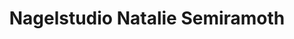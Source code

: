 ---
title: "Nagelstudio Natalie Semiramoth"
url: /freiburg-im-breisgau/nagelstudio-natalie-semiramoth/
shop: Kosmetik
---
